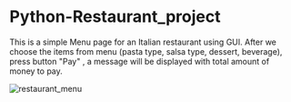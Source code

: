 # Python-Restaurant_project

This is a simple Menu page for an Italian restaurant using GUI. 
After we choose the items from menu (pasta type, salsa type, dessert, beverage),  press button "Pay" , a message will be displayed with total amount of money to pay.


![restaurant_menu](https://user-images.githubusercontent.com/116946235/200375573-a5e0ee3a-cf7f-411b-bfd4-ebac85ee163b.png)

